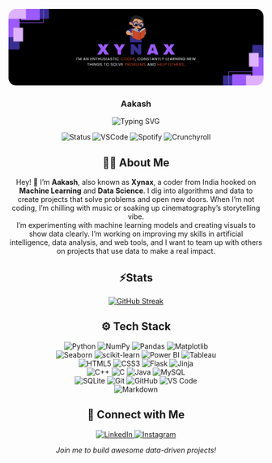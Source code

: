 <p align="center" style="border-radius: 15px">
    <img src="./assets/banner.png" alt="Xynax's Enchanted Realm" style="max-width: 100%; box-shadow: 0 8px 24px rgba(124, 58, 237, 0.6); clip-path: inset(0 0 0 0 round 15px);"/>
</p>

<h3 align="center">Aakash</h3>

<p align="center">
    <img src="https://readme-typing-svg.herokuapp.com?font=Montserrat+Bold&size=24&duration=3000&pause=1000&color=DB1CFF&center=true&vCenter=true&width=480&lines=Building+Machine+Learning+Models;Creating+Data+Visualizations;Coding+Data+Solutions;Advancing+AI+Innovations" alt="Typing SVG" />
</p>

<p align="center">
    <img src="https://api.statusbadges.me/badge/status/697499988636205137" alt="Status" />
    <img src="https://api.statusbadges.me/badge/vscode/697499988636205137" alt="VSCode" />
    <img src="https://api.statusbadges.me/badge/spotify/697499988636205137" alt="Spotify" />
    <img src="https://api.statusbadges.me/badge/crunchyroll/697499988636205137" alt="Crunchyroll" />
</p>

<div align="center">
<h2> 🧑‍💻 About Me</h2>

Hey! 👋 I’m <b>Aakash</b>, also known as <b>Xynax</b>, a coder from India hooked on <b>Machine Learning</b> and <b>Data Science</b>. I dig into algorithms and data to create projects that solve problems and open new doors. When I’m not coding, I’m chilling with music or soaking up cinematography’s storytelling vibe.<br>
I’m experimenting with machine learning models and creating visuals to show data clearly. I’m working on improving my skills in artificial intelligence, data analysis, and web tools, and I want to team up with others on projects that use data to make a real impact.

<h2 align="center">⚡Stats</h2>
<p>
    <a href="https://github.com/XynaxDev/">
        <img src="https://github-readme-streak-stats.herokuapp.com?user=XynaxDev&theme=transparent&hide_border=true&background=0D1117&stroke=DB1CFF&fire=DB1CFF&ring=DB1CFF&currStreakLabel=FFFFFF&sideLabels=FFFFFF&currStreakNum=FFFFFF&dates=FFFFFF&sideNums=FFFFFF" alt="GitHub Streak" />
    </a>
</p>
</div>

<h2 align="center">⚙️ Tech Stack</h2>

<p align="center">
    <img src="https://img.shields.io/badge/Python-3670A0?logo=python&logoColor=ffdd54" alt="Python" height="24" />
    <img src="https://img.shields.io/badge/Numpy-013243?logo=numpy&logoColor=white" alt="NumPy" height="24" />
    <img src="https://img.shields.io/badge/Pandas-150458?logo=pandas&logoColor=white" alt="Pandas" height="24" />
    <img src="https://img.shields.io/badge/Matplotlib-11557C?logo=matplotlib&logoColor=ffffff" alt="Matplotlib" height="24" /><br>
    <img src="https://img.shields.io/badge/Seaborn-3C8DAD?logo=seaborn&logoColor=white" alt="Seaborn" height="24" />
    <img src="https://img.shields.io/badge/Scikit_Learn-F7931E?logo=scikit-learn&logoColor=white" alt="scikit-learn" height="24" />
    <img src="https://img.shields.io/badge/Power_BI-F2C811?logo=power-bi&logoColor=black" alt="Power BI" height="24" />
    <img src="https://img.shields.io/badge/Tableau-E97627?logo=tableau&logoColor=white" alt="Tableau" height="24" /><br>
    <img src="https://img.shields.io/badge/HTML5-E34F26?logo=html5&logoColor=white" alt="HTML5" height="24" />
    <img src="https://img.shields.io/badge/CSS3-1572B6?logo=css3&logoColor=white" alt="CSS3" height="24" />
    <img src="https://img.shields.io/badge/Flask-000000?logo=flask&logoColor=white" alt="Flask" height="24" />
    <img src="https://img.shields.io/badge/Jinja-B41717?logo=jinja&logoColor=white" alt="Jinja" height="24" /><br>
    <img src="https://img.shields.io/badge/C++-00599C?logo=c%2B%2B&logoColor=white" alt="C++" height="24" />
    <img src="https://img.shields.io/badge/C-00599C?logo=c&logoColor=white" alt="C" height="24" />
    <img src="https://img.shields.io/badge/Java-ED8B00?logo=openjdk&logoColor=white" alt="Java" height="24" />
    <img src="https://img.shields.io/badge/MySQL-4479A1?logo=mysql&logoColor=white" alt="MySQL" height="24" /><br>
    <img src="https://img.shields.io/badge/Sqlite-07405e?logo=sqlite&logoColor=white" alt="SQLite" height="24" />
    <img src="https://img.shields.io/badge/Git-F05033?logo=git&logoColor=white" alt="Git" height="24" />
    <img src="https://img.shields.io/badge/GitHub-181717?logo=github&logoColor=white" alt="GitHub" height="24" />
    <img src="https://img.shields.io/badge/Visual_Studio_Code-0078D7?logo=visual-studio-code&logoColor=white" alt="VS Code" height="24" /><br>
    <img src="https://img.shields.io/badge/Markdown-000000?logo=markdown&logoColor=white" alt="Markdown" height="24" />
</p>


<h2 align="center"> 🔗 Connect with Me</h2>

<p align="center">
    <a href="https://www.linkedin.com/in/aakass7/">
        <img src="https://img.icons8.com/fluency/48/linkedin.png" width="38px" alt="LinkedIn" />
    </a>
    <a href="https://www.instagram.com/xynaxhere/">
        <img src="https://img.icons8.com/fluency/48/instagram-new.png" width="38px" alt="Instagram" />
    </a>
</p>

<p align="center">
    <i>Join me to build awesome data-driven projects!</i>
</p>